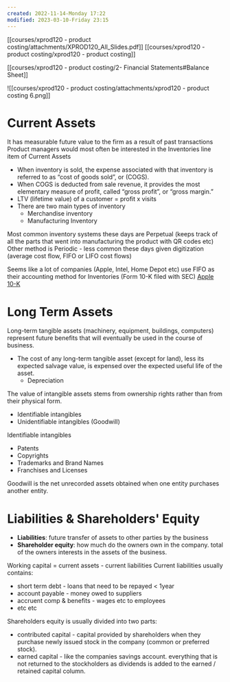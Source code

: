 ```yaml
---
created: 2022-11-14-Monday 17:22
modified: 2023-03-10-Friday 23:15
---
```


[[courses/xprod120 - product costing/attachments/XPROD120_All_Slides.pdf]]
[[courses/xprod120 - product costing/xprod120 - product costing]]

[[courses/xprod120 - product costing/2- Financial Statements#Balance Sheet]]

![[courses/xprod120 - product costing/attachments/xprod120 - product costing 6.png]]

# Current Assets

It has measurable future value to the firm as a result of past transactions
Product managers would most often be interested in the Inventories line item of Current Assets

- When inventory is sold, the expense associated with that inventory is referred to as “cost of goods sold”, or (COGS).
- When COGS is deducted from sale revenue, it provides the most elementary measure of profit, called “gross profit”, or “gross margin.”
- LTV (lifetime value) of a customer = profit x visits
- There are two main types of inventory
	- Merchandise inventory
	- Manufacturing Inventory

Most common inventory systems these days are Perpetual (keeps track of all the parts that went into manufacturing the product with QR codes etc)
Other method is Periodic - less common these days given digitization (average cost flow, FIFO or LIFO cost flows)

Seems like a lot of companies (Apple, Intel, Home Depot etc) use FIFO as their accounting method for Inventories (Form 10-K filed with SEC)
[Apple 10-K](https://www.sec.gov/ix?doc=/Archives/edgar/data/320193/000032019322000108/aapl-20220924.htm#ief5efb7a728d4285b6b4af1e880101bc_85)

# Long Term Assets

Long-term tangible assets (machinery, equipment, buildings, computers) represent future benefits that will eventually be used in the course of business.

- The cost of any long-term tangible asset (except for land), less its expected salvage value, is expensed over the expected useful life of the asset.
	- Depreciation

The value of intangible assets stems from ownership rights rather than from their physical form.

- Identifiable intangibles
- Unidentifiable intangibles (Goodwill)

Identifiable intangibles

- Patents
- Copyrights
- Trademarks and Brand Names
- Franchises and Licenses

Goodwill is the net unrecorded assets obtained when one entity purchases another entity.

# Liabilities & Shareholders' Equity
- **Liabilities**: future transfer of assets to other parties by the business
- **Shareholder equity**: how much do the owners own in the company. total of the owners interests in the assets of the business.

Working capital = current assets - current liabilities
Current liabilities usually contains:

- short term debt - loans that need to be repayed < 1year
- account payable - money owed to suppliers
- accruent comp & benefits - wages etc to employees
- etc etc

Shareholders equity is usually divided into two parts:

- contributed capital - capital provided by shareholders when they purchase newly issued stock in the company (common or preferred stock).
- earned capital - like the companies savings account. everything that is not returned to the stockholders as dividends is added to the earned / retained capital column.
